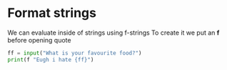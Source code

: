 # Format strings
We can evaluate inside of strings using f-strings
To create it we put an **f** before opening quote
```python
ff = input("What is your favourite food?")
print(f "Eugh i hate {ff}")
```